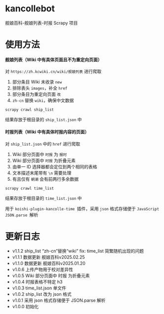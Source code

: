 # kancollebot

舰娘百科-舰娘列表-时报 Scrapy 项目

# 使用方法

#### **舰娘列表（Wiki 中有具体页面且不为重定向页面）**

对 `https://zh.kcwiki.cn/wiki/舰娘列表` 进行爬取

1. 部分条目 Wiki 未收录 `new`
2. 排除表头 `images`，补全 `href`
3. 部分条目为重定向页面 `改`
4. `zh-cn` 替换 `wiki`，确保中文数据

```
scrapy crawl ship_list
```

结果存放于根目录的 `ship_list.json` 中

#### **时报列表（Wiki 中有具体时报内容的页面）**

对 `ship_list.json` 中的 `href` 进行爬取

1. Wiki 部分页面中 `时报` 为 `报时`
2. Wiki 部分页面中 `时报` 为折叠元素
3. 由单一 ID 选择器都会定位到两个相同的表格
4. 文本描述末尾带有 `\n` 需要处理
5. 有且仅有 `朝潮` 会有前两行多余数据

```
scrapy crawl time_list
```

结果存放于根目录的 `time_list.json` 中

用于 `koishi-plugin-kancolle-time `插件，采用 `json` 格式存储便于 `JavaScript` `JSON.parse `解析

# 更新日志

- v1.1.2 ship_list “zh-cn”替换“wiki” fix: time_list 简繁随机出现的问题
- v1.1.1 数据更新 舰娘百科v2025.02.25
- v1.1.0 数据更新 舰娘百科v2025.01.20
- v1.0.6 上传产物用于校对差异性
- v1.0.5 Wiki 部分页面中 时报 为折叠元素
- v1.0.4 时报表格不特定 h3
- v1.0.3 time_list.json 单文件
- v1.0.2 ship_list 改为 json 格式
- v1.0.1 采用 json 格式存储便于 JSON.parse 解析
- v1.0.0 初始化

